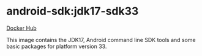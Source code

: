 # android-sdk:jdk17-sdk33 #

[Docker Hub](https://hub.docker.com/r/azabost/android-sdk/)

This image contains the JDK17, Android command line SDK tools and some basic packages for platform version 33.
